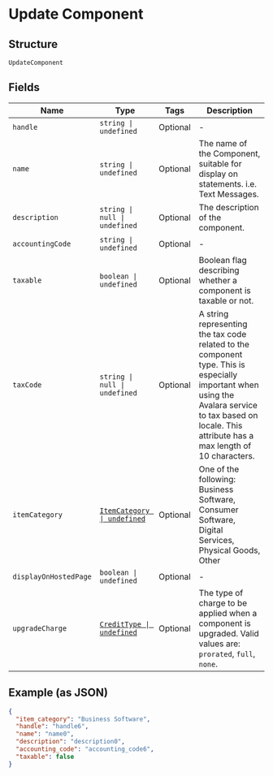 
# Update Component

## Structure

`UpdateComponent`

## Fields

| Name | Type | Tags | Description |
|  --- | --- | --- | --- |
| `handle` | `string \| undefined` | Optional | - |
| `name` | `string \| undefined` | Optional | The name of the Component, suitable for display on statements. i.e. Text Messages. |
| `description` | `string \| null \| undefined` | Optional | The description of the component. |
| `accountingCode` | `string \| undefined` | Optional | - |
| `taxable` | `boolean \| undefined` | Optional | Boolean flag describing whether a component is taxable or not. |
| `taxCode` | `string \| null \| undefined` | Optional | A string representing the tax code related to the component type. This is especially important when using the Avalara service to tax based on locale. This attribute has a max length of 10 characters. |
| `itemCategory` | [`ItemCategory \| undefined`](../../doc/models/item-category.md) | Optional | One of the following: Business Software, Consumer Software, Digital Services, Physical Goods, Other |
| `displayOnHostedPage` | `boolean \| undefined` | Optional | - |
| `upgradeCharge` | [`CreditType \| undefined`](../../doc/models/credit-type.md) | Optional | The type of charge to be applied when a component is upgraded. Valid values are: `prorated`, `full`, `none`. |

## Example (as JSON)

```json
{
  "item_category": "Business Software",
  "handle": "handle6",
  "name": "name0",
  "description": "description0",
  "accounting_code": "accounting_code6",
  "taxable": false
}
```

